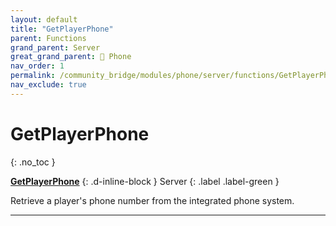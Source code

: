 ```yaml
---
layout: default
title: "GetPlayerPhone"
parent: Functions
grand_parent: Server
great_grand_parent: 📱 Phone
nav_order: 1
permalink: /community_bridge/modules/phone/server/functions/GetPlayerPhone/
nav_exclude: true
---
```


# GetPlayerPhone
{: .no_toc }

**[GetPlayerPhone](GetPlayerPhone.md)**
{: .d-inline-block }
Server
{: .label .label-green }

Retrieve a player's phone number from the integrated phone system.

---